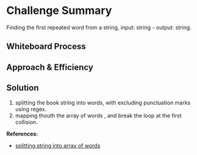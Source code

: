 # Challenge Summary
Finding the first repeated word from a string, input: string - output: string.

## Whiteboard Process
<!-- Embedded whiteboard image -->

## Approach & Efficiency
<!-- What approach did you take? Why? What is the Big O space/time for this approach? -->

## Solution

1. splitting the book string into words, with excluding punctuation marks using regex.
2. mapping thouth the array of words , and break the loop at the first collision.


**References:**
* [splitting string into array of words](https://stackoverflow.com/questions/4674850/converting-a-sentence-string-to-a-string-array-of-words-in-java)